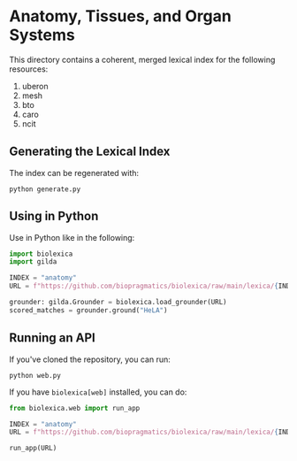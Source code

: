 # Anatomy, Tissues, and Organ Systems

This directory contains a coherent, merged lexical index for the following resources:

1. uberon
2. mesh
3. bto
4. caro
5. ncit

## Generating the Lexical Index

The index can be regenerated with:

```shell
python generate.py
```

## Using in Python

Use in Python like in the following:

```python
import biolexica
import gilda

INDEX = "anatomy"
URL = f"https://github.com/biopragmatics/biolexica/raw/main/lexica/{INDEX}/terms.tsv.gz"

grounder: gilda.Grounder = biolexica.load_grounder(URL)
scored_matches = grounder.ground("HeLA")
```

## Running an API

If you've cloned the repository, you can run:

```shell
python web.py
```

If you have `biolexica[web]` installed, you can do:

```python
from biolexica.web import run_app

INDEX = "anatomy"
URL = f"https://github.com/biopragmatics/biolexica/raw/main/lexica/{INDEX}/terms.tsv.gz"

run_app(URL)
```

